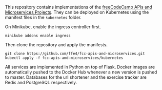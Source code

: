 This repository contains implementations of the [freeCodeCamp APIs and Microservices Projects](https://www.freecodecamp.org/learn/apis-and-microservices/).
They can be deployed on Kubernetes using the manifest files in the `kubernetes` folder.

On Minikube, enable the ingress controller first.
```console
minikube addons enable ingress
```

Then clone the repository and apply the manifests.
```console
git clone https://github.com/ffe4/fcc-apis-and-microservices.git
kubectl apply -f fcc-apis-and-microservices/kubernetes
```

All services are implemented in Python on top of Flask. 
Docker images are automatically pushed to the Docker Hub whenever a new version is pushed to master.
Databases for the url shortener and the exercise tracker are Redis and PostgreSQL respectively. 
